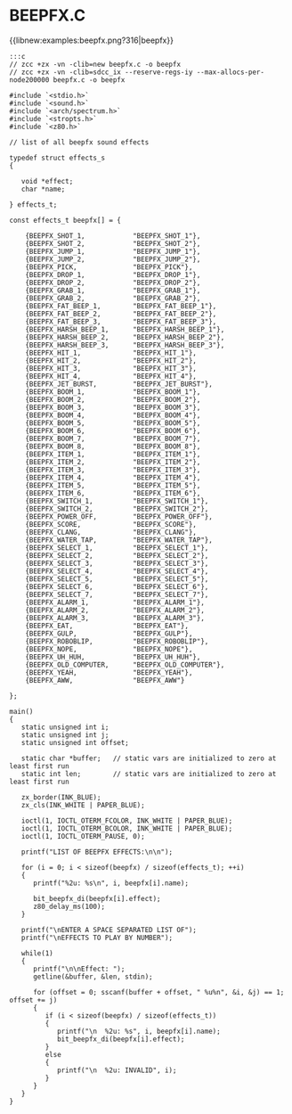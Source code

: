 # BEEPFX.C

{{libnew:examples:beepfx.png?316|beepfx}}

	:::c
	// zcc +zx -vn -clib=new beepfx.c -o beepfx
	// zcc +zx -vn -clib=sdcc_ix --reserve-regs-iy --max-allocs-per-node200000 beepfx.c -o beepfx
	
	#include `<stdio.h>`
	#include `<sound.h>`
	#include `<arch/spectrum.h>`
	#include `<stropts.h>`
	#include `<z80.h>`
	
	// list of all beepfx sound effects
	
	typedef struct effects_s
	{
	
	   void *effect;
	   char *name;
	   
	} effects_t;
	
	const effects_t beepfx[] = {
	
	    {BEEPFX_SHOT_1,            "BEEPFX_SHOT_1"},
	    {BEEPFX_SHOT_2,            "BEEPFX_SHOT_2"},
	    {BEEPFX_JUMP_1,            "BEEPFX_JUMP_1"},
	    {BEEPFX_JUMP_2,            "BEEPFX_JUMP_2"},
	    {BEEPFX_PICK,              "BEEPFX_PICK"},
	    {BEEPFX_DROP_1,            "BEEPFX_DROP_1"},
	    {BEEPFX_DROP_2,            "BEEPFX_DROP_2"},
	    {BEEPFX_GRAB_1,            "BEEPFX_GRAB_1"},
	    {BEEPFX_GRAB_2,            "BEEPFX_GRAB_2"},
	    {BEEPFX_FAT_BEEP_1,        "BEEPFX_FAT_BEEP_1"},
	    {BEEPFX_FAT_BEEP_2,        "BEEPFX_FAT_BEEP_2"},
	    {BEEPFX_FAT_BEEP_3,        "BEEPFX_FAT_BEEP_3"},
	    {BEEPFX_HARSH_BEEP_1,      "BEEPFX_HARSH_BEEP_1"},
	    {BEEPFX_HARSH_BEEP_2,      "BEEPFX_HARSH_BEEP_2"},
	    {BEEPFX_HARSH_BEEP_3,      "BEEPFX_HARSH_BEEP_3"},
	    {BEEPFX_HIT_1,             "BEEPFX_HIT_1"},
	    {BEEPFX_HIT_2,             "BEEPFX_HIT_2"},
	    {BEEPFX_HIT_3,             "BEEPFX_HIT_3"},
	    {BEEPFX_HIT_4,             "BEEPFX_HIT_4"},
	    {BEEPFX_JET_BURST,         "BEEPFX_JET_BURST"},
	    {BEEPFX_BOOM_1,            "BEEPFX_BOOM_1"},
	    {BEEPFX_BOOM_2,            "BEEPFX_BOOM_2"},
	    {BEEPFX_BOOM_3,            "BEEPFX_BOOM_3"},
	    {BEEPFX_BOOM_4,            "BEEPFX_BOOM_4"},
	    {BEEPFX_BOOM_5,            "BEEPFX_BOOM_5"},
	    {BEEPFX_BOOM_6,            "BEEPFX_BOOM_6"},
	    {BEEPFX_BOOM_7,            "BEEPFX_BOOM_7"},
	    {BEEPFX_BOOM_8,            "BEEPFX_BOOM_8"},
	    {BEEPFX_ITEM_1,            "BEEPFX_ITEM_1"},
	    {BEEPFX_ITEM_2,            "BEEPFX_ITEM_2"},
	    {BEEPFX_ITEM_3,            "BEEPFX_ITEM_3"},
	    {BEEPFX_ITEM_4,            "BEEPFX_ITEM_4"},
	    {BEEPFX_ITEM_5,            "BEEPFX_ITEM_5"},
	    {BEEPFX_ITEM_6,            "BEEPFX_ITEM_6"},
	    {BEEPFX_SWITCH_1,          "BEEPFX_SWITCH_1"},
	    {BEEPFX_SWITCH_2,          "BEEPFX_SWITCH_2"},
	    {BEEPFX_POWER_OFF,         "BEEPFX_POWER_OFF"},
	    {BEEPFX_SCORE,             "BEEPFX_SCORE"},
	    {BEEPFX_CLANG,             "BEEPFX_CLANG"},
	    {BEEPFX_WATER_TAP,         "BEEPFX_WATER_TAP"},
	    {BEEPFX_SELECT_1,          "BEEPFX_SELECT_1"},
	    {BEEPFX_SELECT_2,          "BEEPFX_SELECT_2"},
	    {BEEPFX_SELECT_3,          "BEEPFX_SELECT_3"},
	    {BEEPFX_SELECT_4,          "BEEPFX_SELECT_4"},
	    {BEEPFX_SELECT_5,          "BEEPFX_SELECT_5"},
	    {BEEPFX_SELECT_6,          "BEEPFX_SELECT_6"},
	    {BEEPFX_SELECT_7,          "BEEPFX_SELECT_7"},
	    {BEEPFX_ALARM_1,           "BEEPFX_ALARM_1"},
	    {BEEPFX_ALARM_2,           "BEEPFX_ALARM_2"},
	    {BEEPFX_ALARM_3,           "BEEPFX_ALARM_3"},
	    {BEEPFX_EAT,               "BEEPFX_EAT"},
	    {BEEPFX_GULP,              "BEEPFX_GULP"},
	    {BEEPFX_ROBOBLIP,          "BEEPFX_ROBOBLIP"},
	    {BEEPFX_NOPE,              "BEEPFX_NOPE"},
	    {BEEPFX_UH_HUH,            "BEEPFX_UH_HUH"},
	    {BEEPFX_OLD_COMPUTER,      "BEEPFX_OLD_COMPUTER"},
	    {BEEPFX_YEAH,              "BEEPFX_YEAH"},
	    {BEEPFX_AWW,               "BEEPFX_AWW"}
	
	};
	
	main()
	{
	   static unsigned int i;
	   static unsigned int j;
	   static unsigned int offset;
	   
	   static char *buffer;   // static vars are initialized to zero at least first run
	   static int len;        // static vars are initialized to zero at least first run
	
	   zx_border(INK_BLUE);
	   zx_cls(INK_WHITE | PAPER_BLUE);
	   
	   ioctl(1, IOCTL_OTERM_FCOLOR, INK_WHITE | PAPER_BLUE);
	   ioctl(1, IOCTL_OTERM_BCOLOR, INK_WHITE | PAPER_BLUE);
	   ioctl(1, IOCTL_OTERM_PAUSE, 0);
	   
	   printf("LIST OF BEEPFX EFFECTS:\n\n");
	   
	   for (i = 0; i < sizeof(beepfx) / sizeof(effects_t); ++i)
	   {
	      printf("%2u: %s\n", i, beepfx[i].name);
	      
	      bit_beepfx_di(beepfx[i].effect);
	      z80_delay_ms(100);
	   }
	   
	   printf("\nENTER A SPACE SEPARATED LIST OF");
	   printf("\nEFFECTS TO PLAY BY NUMBER");
	   
	   while(1)
	   {
	      printf("\n\nEffect: ");
	      getline(&buffer, &len, stdin);
	      
	      for (offset = 0; sscanf(buffer + offset, " %u%n", &i, &j) == 1; offset += j)
	      {
	         if (i < sizeof(beepfx) / sizeof(effects_t))
	         {
	            printf("\n  %2u: %s", i, beepfx[i].name);
	            bit_beepfx_di(beepfx[i].effect);
	         }
	         else
	         {
	            printf("\n  %2u: INVALID", i);
	         }
	      }
	   }
	}


